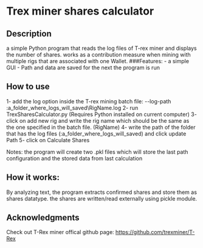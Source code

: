 # Trex miner shares calculator
## Description
 a simple Python program that reads the log files of T-rex miner and displays the number of shares. works as a contribution measure when mining with multiple rigs that are associated with one Wallet.
 ###Features:
	- a simple GUI
	- Path and data are saved for the next the program is run
## How to use
 1- add the log option inside the T-rex mining batch file: --log-path :a_folder_where_logs_will_saved\RigName.log
 2- run TrexSharesCalculator.py (Requires Python installed on current computer)
 3- click on add new rig and write the rig name which should be the same as the one specified in the batch file. (RigName)
 4- write the path of the folder that has the log files (:a_folder_where_logs_will_saved) and click update Path
 5- click on Calculate Shares
 
 Notes: the program will create two .pkl files which will store the last path configuration and the stored data from last calculation
## How it works:
 By analyzing text, the program extracts confirmed shares and store them as shares datatype. the shares are written/read externally using pickle module.

## Acknowledgments
 Check out T-Rex miner offical github page: https://github.com/trexminer/T-Rex